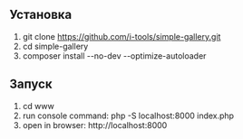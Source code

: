 Установка
---------

1. git clone https://github.com/i-tools/simple-gallery.git
2. cd simple-gallery
3. composer install --no-dev --optimize-autoloader

Запуск
------

1. cd www
2. run console command: php -S localhost:8000 index.php
3. open in browser: http://localhost:8000
